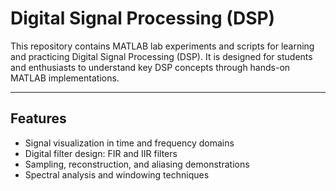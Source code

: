 # Digital Signal Processing (DSP)

This repository contains MATLAB lab experiments and scripts for learning and practicing Digital Signal Processing (DSP). It is designed for students and enthusiasts to understand key DSP concepts through hands-on MATLAB implementations.

---

## Features

- Signal visualization in time and frequency domains  
- Digital filter design: FIR and IIR filters  
- Sampling, reconstruction, and aliasing demonstrations  
- Spectral analysis and windowing techniques  
